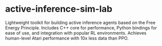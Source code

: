 # active-inference-sim-lab
Lightweight toolkit for building active inference agents based on the Free Energy Principle. Includes C++ core for performance, Python bindings for ease of use, and integration with popular RL environments. Achieves human-level Atari performance with 10x less data than PPO.
